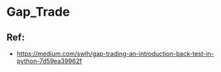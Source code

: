 # Gap_Trade


## Ref:

- https://medium.com/swlh/gap-trading-an-introduction-back-test-in-python-7d59ea39962f
